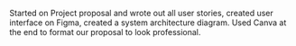 Started on Project proposal and wrote out all user stories, created user interface on Figma, created a system architecture diagram. Used Canva at the end to format our proposal to look professional. 

